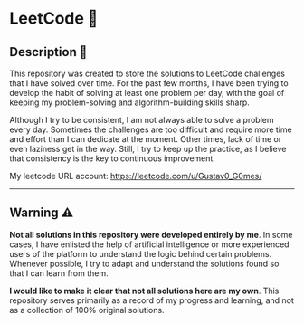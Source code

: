 
# LeetCode 🎲

## Description 📝

This repository was created to store the solutions to LeetCode challenges that I have solved over time. For the past few months, I have been trying to develop the habit of solving at least one problem per day, with the goal of keeping my problem-solving and algorithm-building skills sharp.

Although I try to be consistent, I am not always able to solve a problem every day. Sometimes the challenges are too difficult and require more time and effort than I can dedicate at the moment. Other times, lack of time or even laziness get in the way. Still, I try to keep up the practice, as I believe that consistency is the key to continuous improvement.

My leetcode URL account: https://leetcode.com/u/Gustav0_G0mes/

--- 

## Warning ⚠️

**Not all solutions in this repository were developed entirely by me**. In some cases, I have enlisted the help of artificial intelligence or more experienced users of the platform to understand the logic behind certain problems. Whenever possible, I try to adapt and understand the solutions found so that I can learn from them.

**I would like to make it clear that not all solutions here are my own**. This repository serves primarily as a record of my progress and learning, and not as a collection of 100% original solutions.
